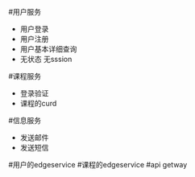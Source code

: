 #用户服务
- 用户登录
- 用户注册
- 用户基本详细查询
- 无状态 无sssion

#课程服务
- 登录验证
- 课程的curd

#信息服务
- 发送邮件
- 发送短信

#用户的edgeservice
#课程的edgeservice
#api getway
